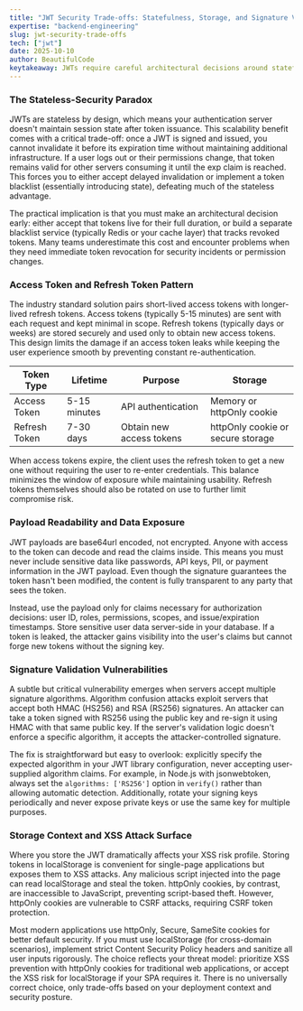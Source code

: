 ```yaml
---
title: "JWT Security Trade-offs: Statefulness, Storage, and Signature Validation"
expertise: "backend-engineering"
slug: jwt-security-trade-offs
tech: ["jwt"]
date: 2025-10-10
author: BeautifulCode
keytakeaway: JWTs require careful architectural decisions around statefulness, token rotation patterns, payload design, signature validation, and storage to balance security, scalability, and usability.
---
```


### The Stateless-Security Paradox

JWTs are stateless by design, which means your authentication server doesn't maintain session state after token issuance. This scalability benefit comes with a critical trade-off: once a JWT is signed and issued, you cannot invalidate it before its expiration time without maintaining additional infrastructure. If a user logs out or their permissions change, that token remains valid for other servers consuming it until the exp claim is reached. This forces you to either accept delayed invalidation or implement a token blacklist (essentially introducing state), defeating much of the stateless advantage.

The practical implication is that you must make an architectural decision early: either accept that tokens live for their full duration, or build a separate blacklist service (typically Redis or your cache layer) that tracks revoked tokens. Many teams underestimate this cost and encounter problems when they need immediate token revocation for security incidents or permission changes.

### Access Token and Refresh Token Pattern

The industry standard solution pairs short-lived access tokens with longer-lived refresh tokens. Access tokens (typically 5-15 minutes) are sent with each request and kept minimal in scope. Refresh tokens (typically days or weeks) are stored securely and used only to obtain new access tokens. This design limits the damage if an access token leaks while keeping the user experience smooth by preventing constant re-authentication.

| Token Type | Lifetime | Purpose | Storage |
|---|---|---|---|
| Access Token | 5-15 minutes | API authentication | Memory or httpOnly cookie |
| Refresh Token | 7-30 days | Obtain new access tokens | httpOnly cookie or secure storage |

When access tokens expire, the client uses the refresh token to get a new one without requiring the user to re-enter credentials. This balance minimizes the window of exposure while maintaining usability. Refresh tokens themselves should also be rotated on use to further limit compromise risk.

### Payload Readability and Data Exposure

JWT payloads are base64url encoded, not encrypted. Anyone with access to the token can decode and read the claims inside. This means you must never include sensitive data like passwords, API keys, PII, or payment information in the JWT payload. Even though the signature guarantees the token hasn't been modified, the content is fully transparent to any party that sees the token.

Instead, use the payload only for claims necessary for authorization decisions: user ID, roles, permissions, scopes, and issue/expiration timestamps. Store sensitive user data server-side in your database. If a token is leaked, the attacker gains visibility into the user's claims but cannot forge new tokens without the signing key.

### Signature Validation Vulnerabilities

A subtle but critical vulnerability emerges when servers accept multiple signature algorithms. Algorithm confusion attacks exploit servers that accept both HMAC (HS256) and RSA (RS256) signatures. An attacker can take a token signed with RS256 using the public key and re-sign it using HMAC with that same public key. If the server's validation logic doesn't enforce a specific algorithm, it accepts the attacker-controlled signature.

The fix is straightforward but easy to overlook: explicitly specify the expected algorithm in your JWT library configuration, never accepting user-supplied algorithm claims. For example, in Node.js with jsonwebtoken, always set the `algorithms: ['RS256']` option in `verify()` rather than allowing automatic detection. Additionally, rotate your signing keys periodically and never expose private keys or use the same key for multiple purposes.

### Storage Context and XSS Attack Surface

Where you store the JWT dramatically affects your XSS risk profile. Storing tokens in localStorage is convenient for single-page applications but exposes them to XSS attacks. Any malicious script injected into the page can read localStorage and steal the token. httpOnly cookies, by contrast, are inaccessible to JavaScript, preventing script-based theft. However, httpOnly cookies are vulnerable to CSRF attacks, requiring CSRF token protection.

Most modern applications use httpOnly, Secure, SameSite cookies for better default security. If you must use localStorage (for cross-domain scenarios), implement strict Content Security Policy headers and sanitize all user inputs rigorously. The choice reflects your threat model: prioritize XSS prevention with httpOnly cookies for traditional web applications, or accept the XSS risk for localStorage if your SPA requires it. There is no universally correct choice, only trade-offs based on your deployment context and security posture.